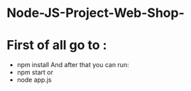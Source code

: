 # Node-JS-Project-Web-Shop-

# First of all go to :
- npm install
And after that you can run:
- npm start
or 
- node app.js
